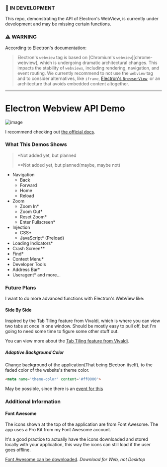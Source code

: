 ### 🚧 IN DEVELOPMENT
This repo, demonstrating the API of Electron's WebView, is currently under development and may be missing certain functions. 

### ⚠ WARNING
According to Electron's documentation:
> Electron's `webview` tag is based on [Chromium's `webview`][chrome-webview], which
is undergoing dramatic architectural changes. This impacts the stability of `webviews`,
including rendering, navigation, and event routing. We currently recommend to not
use the `webview` tag and to consider alternatives, like `iframe`, [Electron's `BrowserView`](browser-view.md),
or an architecture that avoids embedded content altogether.

___

# Electron Webview API Demo
![image](https://user-images.githubusercontent.com/51213244/167525582-3f030342-94dd-472b-9ac9-8bb3f7e65448.png)

I recommend checking out [the official docs](https://www.electronjs.org/docs/latest/api/webview-tag).

### What This Demos Shows
> *Not added yet, but planned
> 
> **Not added yet, but planned(maybe, maybe not)

 - Navigation
    - Back
    - Forward
    - Home
    - Reload
 - Zoom
    - Zoom In*
    - Zoom Out*
    - Reset Zoom*
    - Enter Fullscreen*
 - Injection
    - CSS*
    - JavaScript* (Preload)
 - Loading Indicators*
 - Crash Screen**
 - Find*
 - Context Menu*
 - Developer Tools
 - Address Bar*
 - Useragent*
and more...

### Future Plans
I want to do more advanced functions with Electron's WebView like:

#### Side By Side
Inspired by the Tab Tiling feature from Vivaldi, which is where you can view two tabs at once in one window. Should be mostly easy to pull off, but I'm going to need some time to figure some other stuff out.

You can view more about the [Tab Tiling feature from Vivaldi](https://vivaldi.com/blog/view-multiple-web-pages-side-by-side-no-extensions/).

##### Adaptive Background Color
Change background of the application(That being Electron itself), to the faded color of the website's theme color.

```html
<meta name='theme-color' content='#ff0000'>
```

May be possible, since there is an [event for this](https://www.electronjs.org/docs/latest/api/webview-tag#event-did-change-theme-color)

### Additional Information
#### Font Awesome
The icons shown at the top of the application are from Font Awesome. The app uses a Pro Kit from my Font Awesome account.

It's a good practice to actually have the icons downloaded and stored locally with your application, this way the icons can still load if the user goes offline.

[Font Awesome can be downloaded](https://fontawesome.com/download). *Download for Web, not Desktop*